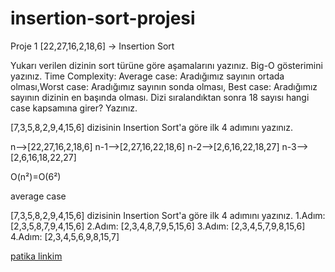 # insertion-sort-projesi
Proje 1
[22,27,16,2,18,6] -> Insertion Sort

Yukarı verilen dizinin sort türüne göre aşamalarını yazınız.
Big-O gösterimini yazınız.
Time Complexity: Average case: Aradığımız sayının ortada olması,Worst case: Aradığımız sayının sonda olması, Best case: Aradığımız sayının dizinin en başında olması.
Dizi sıralandıktan sonra 18 sayısı hangi case kapsamına girer? Yazınız.


[7,3,5,8,2,9,4,15,6] dizisinin Insertion Sort'a göre ilk 4 adımını yazınız.

 n-->[22,27,16,2,18,6] n-1-->[2,27,16,22,18,6] n-2-->[2,6,16,22,18,27] n-3-->[2,6,16,18,22,27]
 
  O(n²)=O(6²)
  
  average case
  
  [7,3,5,8,2,9,4,15,6] dizisinin Insertion Sort'a göre ilk 4 adımını yazınız. 1.Adım: [2,3,5,8,7,9,4,15,6] 2.Adım: [2,3,4,8,7,9,5,15,6] 3.Adım: [2,3,4,5,7,9,8,15,6] 4.Adım: [2,3,4,5,6,9,8,15,7]
  
  [patika linkim](https://app.patika.dev/ahmetfurkan)
